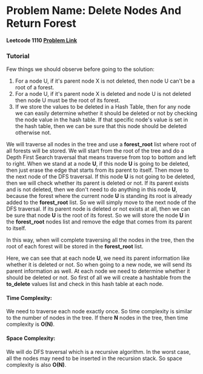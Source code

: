 # Problem Name: Delete Nodes And Return Forest
**Leetcode 1110 [Problem Link](https://leetcode.com/problems/delete-nodes-and-return-forest/)**


### Tutorial

Few things we should observe before going to the solution:
1. For a node U, if it's parent node X is not deleted, then node U can't be a root of a forest.
2. For a node U, if it's parent node X is deleted and node U is not deleted then node U must be the root of its forest.
3. If we store the values to be deleted in a Hash Table, then for any node we can easily determine whether it should be deleted or not by checking the node value in the hash table. If that specific node's value is set in the hash table, then we can be sure that this node should be deleted otherwise not. 

We will traverse all nodes in the tree and use a **forest_root** list where root of all forests will be stored.
We will start from the root of the tree and do a Depth First Search traversal that means traverse from top to bottom and left to right.
When we stand at a node **U**, if this node **U** is going to be deleted, then just erase the edge that starts from its parent to itself. Then move to the next node of the DFS traversal. 
If this node **U** is not going to be deleted, then we will check whether its parent is deleted or not. If its parent exists and is not deleted, then we don't need to do anything in this node **U**, because the forest where the current node **U** is standing its root is already added to the **forest_root** list. So we will simply move to the next node of the DFS traversal. 
If its parent node is deleted or not exists at all, then we can be sure that node **U** is the root of its forest. So we will store the node **U** in the **forest_root** nodes list and remove the edge that comes from its parent to itself. 

In this way, when will complete traversing all the nodes in the tree, then the root of each forest will be stored in the **forest_root** list.

Here, we can see that at each node **U**, we need its parent information like whether it is deleted or not. So when going to a new node, we will send its parent information as well. At each node we need to determine whether it should be deleted or not. So first of all we will create a hashtable from the **to_delete** values list and check in this hash table at each node. 

#### Time Complexity:
We need to traverse each node exactly once. So time complexity is similar to the number of nodes in the tree. If there **N** nodes in the tree, then time complexity is **O(N)**.

#### Space Complexity:
We will do DFS traversal which is a recursive algorithm. In the worst case, all the nodes may need to be inserted in the recursion stack. So space complexity is also **O(N)**.
